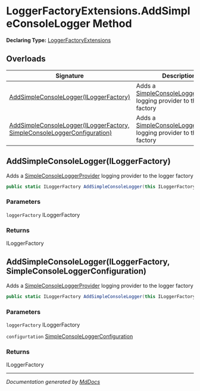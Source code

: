 ﻿# LoggerFactoryExtensions.AddSimpleConsoleLogger Method

**Declaring Type:** [LoggerFactoryExtensions](../index.md)

## Overloads

| Signature                                                                                                                                          | Description                                                                                                             |
| -------------------------------------------------------------------------------------------------------------------------------------------------- | ----------------------------------------------------------------------------------------------------------------------- |
| [AddSimpleConsoleLogger(ILoggerFactory)](#addsimpleconsoleloggeriloggerfactory)                                                                    | Adds a [SimpleConsoleLoggerProvider](../../SimpleConsoleLoggerProvider/index.md) logging provider to the logger factory |
| [AddSimpleConsoleLogger(ILoggerFactory, SimpleConsoleLoggerConfiguration)](#addsimpleconsoleloggeriloggerfactory-simpleconsoleloggerconfiguration) | Adds a [SimpleConsoleLoggerProvider](../../SimpleConsoleLoggerProvider/index.md) logging provider to the logger factory |

## AddSimpleConsoleLogger(ILoggerFactory)

Adds a [SimpleConsoleLoggerProvider](../../SimpleConsoleLoggerProvider/index.md) logging provider to the logger factory

```csharp
public static ILoggerFactory AddSimpleConsoleLogger(this ILoggerFactory loggerFactory);
```

### Parameters

`loggerFactory`  ILoggerFactory

### Returns

ILoggerFactory

## AddSimpleConsoleLogger(ILoggerFactory, SimpleConsoleLoggerConfiguration)

Adds a [SimpleConsoleLoggerProvider](../../SimpleConsoleLoggerProvider/index.md) logging provider to the logger factory

```csharp
public static ILoggerFactory AddSimpleConsoleLogger(this ILoggerFactory loggerFactory, SimpleConsoleLoggerConfiguration configurtation);
```

### Parameters

`loggerFactory`  ILoggerFactory

`configurtation`  [SimpleConsoleLoggerConfiguration](../../SimpleConsoleLoggerConfiguration/index.md)

### Returns

ILoggerFactory

___

*Documentation generated by [MdDocs](https://github.com/ap0llo/mddocs)*
